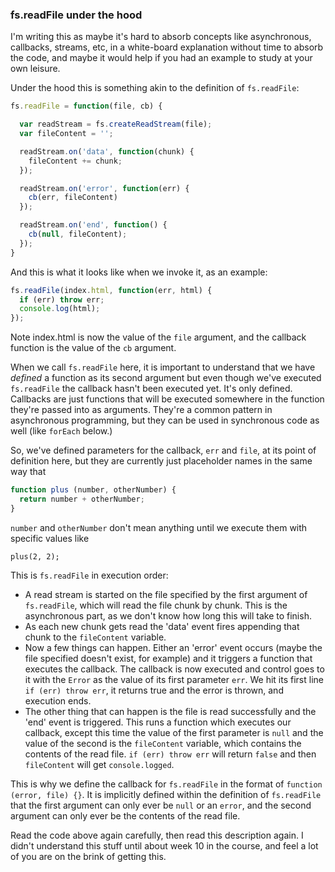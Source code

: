 ### fs.readFile under the hood

I'm writing this as maybe it's hard to absorb concepts like asynchronous, callbacks,
streams, etc, in a white-board explanation without time to absorb the code, and maybe it
would help if you had an example to study at your own leisure.

Under the hood this is something akin to the definition of `fs.readFile`:

```javascript
fs.readFile = function(file, cb) {

  var readStream = fs.createReadStream(file);
  var fileContent = '';

  readStream.on('data', function(chunk) {
    fileContent += chunk;
  });

  readStream.on('error', function(err) {
    cb(err, fileContent)
  });

  readStream.on('end', function() {
    cb(null, fileContent);
  });
}
```

And this is what it looks like when we invoke it, as an example:

```javascript
fs.readFile(index.html, function(err, html) {
  if (err) throw err;
  console.log(html);
});
```

Note index.html is now the value of the `file` argument, and the callback function is
the value of the `cb` argument.

When we call `fs.readFile` here, it is important to understand that we have *defined* a function as its second argument but even though we've executed `fs.readFile` the callback hasn't been executed yet. It's only defined. Callbacks are just functions that will be executed somewhere in the function they're passed into as arguments. They're a common pattern in asynchronous programming, but they can be used in synchronous code as well (like `forEach` below.)

So, we've defined parameters for the callback, `err` and `file`, at its point of definition here, but they are currently just placeholder names in the same way that

```javascript
function plus (number, otherNumber) {
  return number + otherNumber;
}
```

`number` and `otherNumber` don't mean anything until we execute them with specific values like

```
plus(2, 2);
```

This is `fs.readFile` in execution order:

* A read stream is started on the file specified by the first argument of `fs.readFile`, which will read the file chunk by chunk. This is the asynchronous part, as we don't know how long this will take to finish.
* As each new chunk gets read the 'data' event fires appending that chunk to the `fileContent` variable.
* Now a few things can happen. Either an 'error' event occurs (maybe the file specified doesn't exist, for example) and it triggers a function that executes the callback. The callback is now executed and control goes to it with the `Error` as the value of its first parameter `err`. We hit its first line `if (err) throw err`, it returns true and the error is thrown, and execution ends.
* The other thing that can happen is the file is read successfully and the 'end' event is triggered. This runs a function which executes our callback, except this time the value of the first parameter is `null` and the value of the second is the `fileContent` variable, which contains the contents of the read file. `if (err) throw err` will return `false` and then `fileContent` will get `console.logged`.

This is why we define the callback for `fs.readFile` in the format of `function (error, file) {}`. It is implicitly defined within the definition of `fs.readFile` that the first argument can only ever be `null` or an `error`, and the second argument can only ever be the contents of the read file.

Read the code above again carefully, then read this description again. I didn't understand this stuff until about week 10 in the course, and feel a lot of you are on the brink of getting this.

